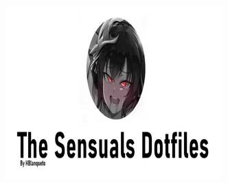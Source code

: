 <div align="center">
    <h3>
    	<img src="https://github.com/Hblanqueto/The-Sensuals-Dotfiles/blob/master/Images%20to%20the%20Repository/The%20Sensuals%20Dotfiles.png" align="center" height="400px">
    </h3>
